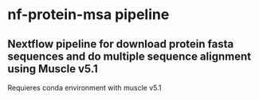 # nf-protein-msa pipeline
## Nextflow pipeline for download protein fasta sequences and do multiple sequence alignment using Muscle v5.1

Requieres conda environment with muscle v5.1
